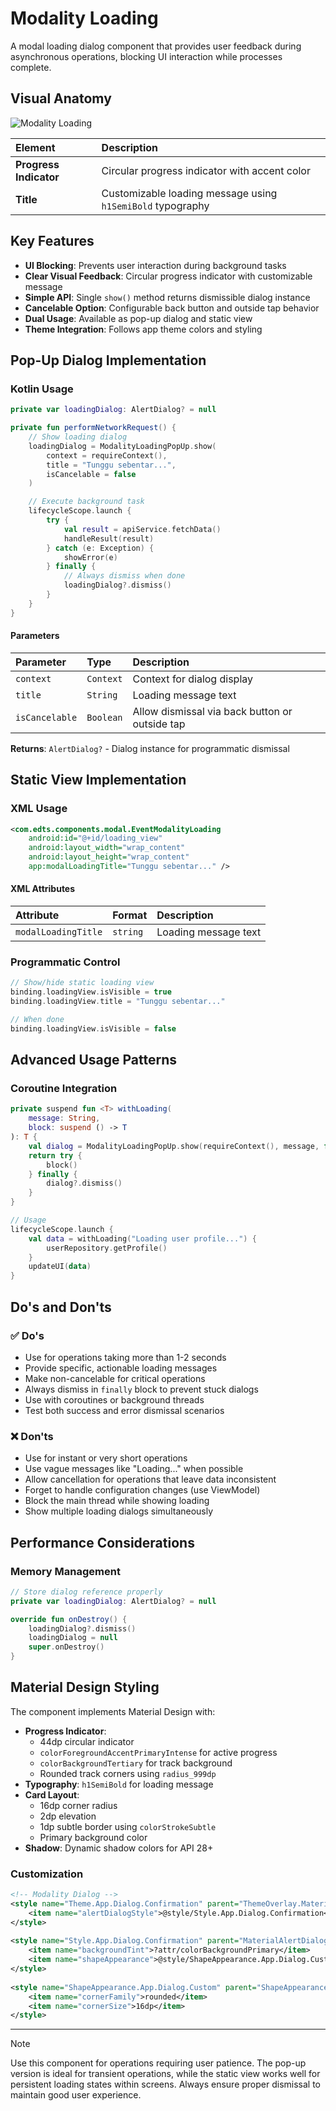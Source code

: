 # Modality Loading

A modal loading dialog component that provides user feedback during asynchronous operations, blocking UI interaction while processes complete.

## Visual Anatomy

![Modality Loading](https://res.cloudinary.com/fauzanspratama/image/upload/c_scale,w_480/v1759304413/Modality_Loading_kvx2qc.gif)

| Element | Description |
| :------ | :---------- |
| **Progress Indicator** | Circular progress indicator with accent color |
| **Title** | Customizable loading message using `h1SemiBold` typography |

## Key Features
- **UI Blocking**: Prevents user interaction during background tasks
- **Clear Visual Feedback**: Circular progress indicator with customizable message
- **Simple API**: Single `show()` method returns dismissible dialog instance
- **Cancelable Option**: Configurable back button and outside tap behavior
- **Dual Usage**: Available as pop-up dialog and static view
- **Theme Integration**: Follows app theme colors and styling

## Pop-Up Dialog Implementation

### Kotlin Usage
```kotlin
private var loadingDialog: AlertDialog? = null

private fun performNetworkRequest() {
    // Show loading dialog
    loadingDialog = ModalityLoadingPopUp.show(
        context = requireContext(),
        title = "Tunggu sebentar...",
        isCancelable = false
    )

    // Execute background task
    lifecycleScope.launch {
        try {
            val result = apiService.fetchData()
            handleResult(result)
        } catch (e: Exception) {
            showError(e)
        } finally {
            // Always dismiss when done
            loadingDialog?.dismiss()
        }
    }
}
```

#### Parameters
| Parameter | Type | Description |
| :-------- | :--- | :---------- |
| `context` | `Context` | Context for dialog display |
| `title` | `String` | Loading message text |
| `isCancelable` | `Boolean` | Allow dismissal via back button or outside tap |

**Returns**: `AlertDialog?` - Dialog instance for programmatic dismissal

## Static View Implementation

### XML Usage
```xml
<com.edts.components.modal.EventModalityLoading
    android:id="@+id/loading_view"
    android:layout_width="wrap_content"
    android:layout_height="wrap_content"
    app:modalLoadingTitle="Tunggu sebentar..." />
```

#### XML Attributes
| Attribute | Format | Description |
| :-------- | :----- | :---------- |
| `modalLoadingTitle` | `string` | Loading message text |

### Programmatic Control
```kotlin
// Show/hide static loading view
binding.loadingView.isVisible = true
binding.loadingView.title = "Tunggu sebentar..."

// When done
binding.loadingView.isVisible = false
```

## Advanced Usage Patterns

### Coroutine Integration
```kotlin
private suspend fun <T> withLoading(
    message: String,
    block: suspend () -> T
): T {
    val dialog = ModalityLoadingPopUp.show(requireContext(), message, false)
    return try {
        block()
    } finally {
        dialog?.dismiss()
    }
}

// Usage
lifecycleScope.launch {
    val data = withLoading("Loading user profile...") {
        userRepository.getProfile()
    }
    updateUI(data)
}
```

## Do's and Don'ts

### ✅ Do's
- Use for operations taking more than 1-2 seconds
- Provide specific, actionable loading messages
- Make non-cancelable for critical operations
- Always dismiss in `finally` block to prevent stuck dialogs
- Use with coroutines or background threads
- Test both success and error dismissal scenarios

### ❌ Don'ts
- Use for instant or very short operations
- Use vague messages like "Loading..." when possible
- Allow cancellation for operations that leave data inconsistent
- Forget to handle configuration changes (use ViewModel)
- Block the main thread while showing loading
- Show multiple loading dialogs simultaneously

## Performance Considerations

### Memory Management
```kotlin
// Store dialog reference properly
private var loadingDialog: AlertDialog? = null

override fun onDestroy() {
    loadingDialog?.dismiss()
    loadingDialog = null
    super.onDestroy()
}
```

## Material Design Styling

The component implements Material Design with:

- **Progress Indicator**: 
  - 44dp circular indicator
  - `colorForegroundAccentPrimaryIntense` for active progress
  - `colorBackgroundTertiary` for track background
  - Rounded track corners using `radius_999dp`
- **Typography**: `h1SemiBold` for loading message
- **Card Layout**: 
  - 16dp corner radius
  - 2dp elevation
  - 1dp subtle border using `colorStrokeSubtle`
  - Primary background color
- **Shadow**: Dynamic shadow colors for API 28+

### Customization
```xml
<!-- Modality Dialog -->  
<style name="Theme.App.Dialog.Confirmation" parent="ThemeOverlay.MaterialComponents.MaterialAlertDialog">  
    <item name="alertDialogStyle">@style/Style.App.Dialog.Confirmation</item>  
</style>  
  
<style name="Style.App.Dialog.Confirmation" parent="MaterialAlertDialog.MaterialComponents">  
    <item name="backgroundTint">?attr/colorBackgroundPrimary</item>  
    <item name="shapeAppearance">@style/ShapeAppearance.App.Dialog.Custom</item>  
</style>  
  
<style name="ShapeAppearance.App.Dialog.Custom" parent="ShapeAppearance.MaterialComponents.MediumComponent">  
    <item name="cornerFamily">rounded</item>  
    <item name="cornerSize">16dp</item>  
</style>
```

---

>[!Note]
>Use this component for operations requiring user patience. The pop-up version is ideal for transient operations, while the static view works well for persistent loading states within screens. Always ensure proper dismissal to maintain good user experience.
